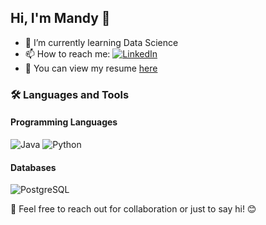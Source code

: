 ## Hi, I'm Mandy 👋

- 🌱 I’m currently learning Data Science
- 📫 How to reach me: [![LinkedIn](https://img.shields.io/badge/LinkedIn-Mandy-blue?style=flat-square&logo=linkedin)](https://www.linkedin.com/in/mandy-shin-0ba004295) 
- 📄 You can view my resume [here](https://docs.google.com/document/d/1KHV7Cm_pajebVWTGeqy-sXWBsWDo5IX6/edit)

### 🛠️ Languages and Tools

#### Programming Languages

![Java](https://img.shields.io/badge/Java-007396?style=flat-square&logo=java&logoColor=white)
![Python](https://img.shields.io/badge/Python-3776AB?style=flat-square&logo=python&logoColor=white)

#### Databases
![PostgreSQL](https://img.shields.io/badge/PostgreSQL-4169E1?style=flat-square&logo=postgresql&logoColor=white)


💬 Feel free to reach out for collaboration or just to say hi! 😊
